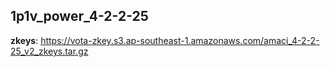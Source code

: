 ## 1p1v_power_4-2-2-25

**zkeys**: <https://vota-zkey.s3.ap-southeast-1.amazonaws.com/amaci_4-2-2-25_v2_zkeys.tar.gz>
